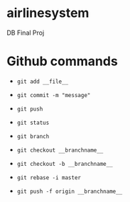 # airlinesystem
DB Final Proj

# Github commands

* `git add __file__`

* `git commit -m "message"`

* `git push`

* `git status`

* `git branch`

* `git checkout __branchname__`

* `git checkout -b __branchname__`

* `git rebase -i master`

* `git push -f origin __branchname__`